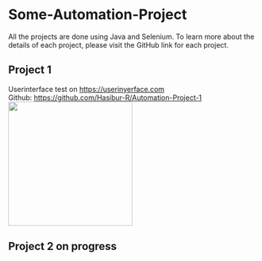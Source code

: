 # Some-Automation-Project
All the projects are done using Java and Selenium. To learn more about the details of each project, please visit the GitHub link for each project.
## Project 1
Userinterface test on https://userinyerface.com <br>
Github: https://github.com/Hasibur-R/Automation-Project-1<br>
<img src="https://cdn.discordapp.com/attachments/1170655156229128232/1170655517694246922/HomePage.png?ex=6559d4e9&is=65475fe9&hm=fbcb11543eef4b219c060b1eae708ea33d53fe3f48714c95564cc8559589a5a5&" height="250">


## Project 2 on progress
